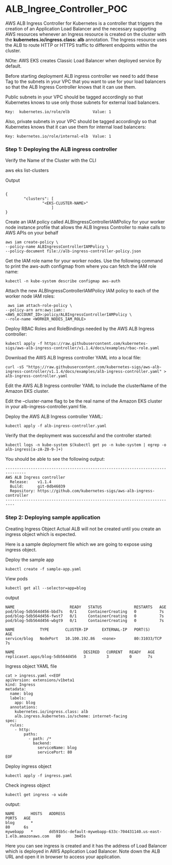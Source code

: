 # ALB_Ingree_Controller_POC

AWS ALB Ingress Controller for Kubernetes is a controller that triggers the creation of an Application Load Balancer and the necessary supporting AWS resources whenever an Ingress resource is created on the cluster with the **kubernetes.io/ingress.class: alb** annotation. The Ingress resource uses the ALB to route HTTP or HTTPS traffic to different endpoints within the cluster.

NOte: AWS EKS creates Classic Load Balancer when deployed service By default.

Before starting deployment ALB ingress controller we need to add these Tag to the subnets in your VPC that you want to use for your load balancers so that the ALB Ingress Controller knows that it can use them.

Public subnets in your VPC should be tagged accordingly so that Kubernetes knows to use only those subnets for external load balancers.
```
Key:  kubernetes.io/role/elb          Value: 1
```
Also, private subnets in your VPC should be tagged accordingly so that Kubernetes knows that it can use them for internal load balancers:
```
Key: kubernetes.io/role/internal-elb  Value: 1
```
### Step 1: Deploying the ALB ingress controller
Verify the Name of the Cluster with the CLI

aws eks list-clusters

Output
```

{
        "clusters": [
                "<EKS-CLUSTER-NAME>"
                    ]
} 
```

Create an IAM policy called ALBIngressControllerIAMPolicy for your worker node instance profile that allows the ALB Ingress Controller to make calls to AWS APIs on your behalf
```
aws iam create-policy \
--policy-name ALBIngressControllerIAMPolicy \
--policy-document file://alb-ingress-controller-policy.json
```
Get the IAM role name for your worker nodes. Use the following command to print the aws-auth configmap from where you can fetch the IAM role name:

```
kubectl -n kube-system describe configmap aws-auth
```
Attach the new ALBIngressControllerIAMPolicy IAM policy to each of the worker node IAM roles:
```
 aws iam attach-role-policy \
--policy-arn arn:aws:iam::<AWS_ACCOUNT_ID>:policy/ALBIngressControllerIAMPolicy \
--role-name <WORKER_NODES_IAM_ROLE>                                                 
```

Deploy RBAC Roles and RoleBindings needed by the AWS ALB Ingress controller:
```
kubectl apply -f https://raw.githubusercontent.com/kubernetes-sigs/aws-alb-ingress-controller/v1.1.4/docs/examples/rbac-role.yaml
```

Download the AWS ALB Ingress controller YAML into a local file:
```
curl -sS "https://raw.githubusercontent.com/kubernetes-sigs/aws-alb-ingress-controller/v1.1.4/docs/examples/alb-ingress-controller.yaml" > alb-ingress-controller.yaml
```
Edit the AWS ALB Ingress controller YAML to include the clusterName of the Amazon EKS cluster.

Edit the –cluster-name flag to be the real name of the Amazon EKS cluster in your alb-ingress-controller.yaml file.

Deploy the AWS ALB Ingress controller YAML:
```
kubectl apply -f alb-ingress-controller.yaml
```
Verify that the deployment was successful and the controller started:
```
kubectl logs -n kube-system $(kubectl get po -n kube-system | egrep -o alb-ingress[a-zA-Z0-9-]+)
```
You should be able to see the following output:

```
-------------------------------------------------------------------------------
AWS ALB Ingress controller
  Release:    v1.1.4
  Build:      git-0db46039
  Repository: https://github.com/kubernetes-sigs/aws-alb-ingress-controller
--------------------------------------------------------------------------
```

### Step 2: Deploying sample application

Creating Ingress Object
Actual ALB will not be created until you create an ingress object which is expected.

Here is a sample deployment file which we are going to expose using ingress object.

Deploy the sample app
```
kubectl create -f sample-app.yaml
```

View pods
```
kubectl get all --selector=app=blog
```
output
```
NAME                        READY   STATUS              RESTARTS   AGE
pod/blog-5db564d456-bbd7s   0/1     ContainerCreating   0          7s
pod/blog-5db564d456-fwst7   0/1     ContainerCreating   0          7s
pod/blog-5db564d456-wbgt9   0/1     ContainerCreating   0          7s

NAME           TYPE       CLUSTER-IP      EXTERNAL-IP   PORT(S)        AGE
service/blog   NodePort   10.100.192.86   <none>        80:31033/TCP   7s

NAME                              DESIRED   CURRENT   READY   AGE
replicaset.apps/blog-5db564d456   3         3         0       7s

```

Ingress object YAML file
```
cat > ingress.yaml <<EOF
apiVersion: extensions/v1beta1
kind: Ingress
metadata:
  name: blog
  labels:
    app: blog
  annotations:
    kubernetes.io/ingress.class: alb
    alb.ingress.kubernetes.io/scheme: internet-facing
spec:
  rules:
    - http:
        paths:
          - path: /*
            backend:
              serviceName: blog
              servicePort: 80
EOF
```
Deploy ingress object

```
kubectl apply -f ingress.yaml
```
Check ingress object
```
kubectl get ingress -o wide
```
output:
```
NAME       HOSTS   ADDRESS                                                                PORTS   AGE
blog       *                                                                              80      6s
mywebapp   *       dd591b5c-default-mywebapp-633c-704431140.us-east-1.elb.amazonaws.com   80      3m45s

```
Here you can see ingress is created and it has the address of Load Balancer which is deployed in AWS Application Load Balancer.
Note down the  ALB URL and open it in browser to access your application.
